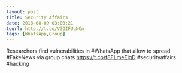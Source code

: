 ```yaml
---
layout: post
title: Security Affairs
date: 2018-08-09 03:00:21
tourl: http://t.co/V3OIFUqNCm
tags: [WhatsApp,Group]
---
```

Researchers find vulnerabilities in #WhatsApp that allow to spread #FakeNews via group chats
https://t.co/f8FLmeElqD
#securityaffairs #hacking